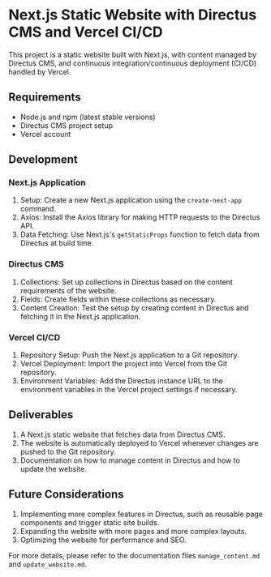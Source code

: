 # Next.js Static Website with Directus CMS and Vercel CI/CD

This project is a static website built with Next.js, with content managed by Directus CMS, and continuous integration/continuous deployment (CI/CD) handled by Vercel.

## Requirements

- Node.js and npm (latest stable versions)
- Directus CMS project setup
- Vercel account

## Development

### Next.js Application

1. Setup: Create a new Next.js application using the `create-next-app` command.
2. Axios: Install the Axios library for making HTTP requests to the Directus API.
3. Data Fetching: Use Next.js's `getStaticProps` function to fetch data from Directus at build time.

### Directus CMS

1. Collections: Set up collections in Directus based on the content requirements of the website.
2. Fields: Create fields within these collections as necessary.
3. Content Creation: Test the setup by creating content in Directus and fetching it in the Next.js application.

### Vercel CI/CD

1. Repository Setup: Push the Next.js application to a Git repository.
2. Vercel Deployment: Import the project into Vercel from the Git repository.
3. Environment Variables: Add the Directus instance URL to the environment variables in the Vercel project settings if necessary.

## Deliverables

1. A Next.js static website that fetches data from Directus CMS.
2. The website is automatically deployed to Vercel whenever changes are pushed to the Git repository.
3. Documentation on how to manage content in Directus and how to update the website.

## Future Considerations

1. Implementing more complex features in Directus, such as reusable page components and trigger static site builds.
2. Expanding the website with more pages and more complex layouts.
3. Optimizing the website for performance and SEO.

For more details, please refer to the documentation files `manage_content.md` and `update_website.md`.